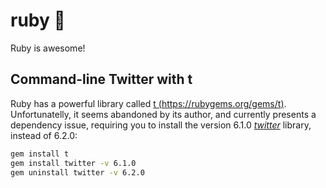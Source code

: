 # ruby 💎

Ruby is awesome!

## Command-line Twitter with t

Ruby has a powerful library called [t (https://rubygems.org/gems/t)](https://rubygems.org/gems/t). Unfortunatelly, it seems abandoned by its author, and currently presents a dependency issue, requiring you to install the version 6.1.0 [_twitter_](https://rubygems.org/gems/twitter) library, instead of 6.2.0:

```sh
gem install t
gem install twitter -v 6.1.0
gem uninstall twitter -v 6.2.0
```
